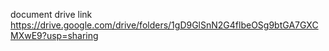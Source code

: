 document drive link
https://drive.google.com/drive/folders/1gD9GlSnN2G4flbeOSg9btGA7GXCMXwE9?usp=sharing


